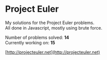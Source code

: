 # Project Euler
My solutions for the Project Euler problems.  
All done in Javascript, mostly using brute force.

Number of problems solved: **14**  
Currently working on: **15**

[http://projecteuler.net](http://projecteuler.net)